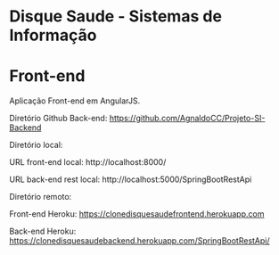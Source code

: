 # Disque Saude - Sistemas de Informação
# Front-end

Aplicação Front-end em AngularJS.

Diretório Github Back-end: https://github.com/AgnaldoCC/Projeto-SI-Backend

Diretório local:

URL front-end local: http://localhost:8000/

URL back-end rest local: http://localhost:5000/SpringBootRestApi

Diretório remoto:

Front-end Heroku: https://clonedisquesaudefrontend.herokuapp.com

Back-end Heroku: https://clonedisquesaudebackend.herokuapp.com/SpringBootRestApi/
